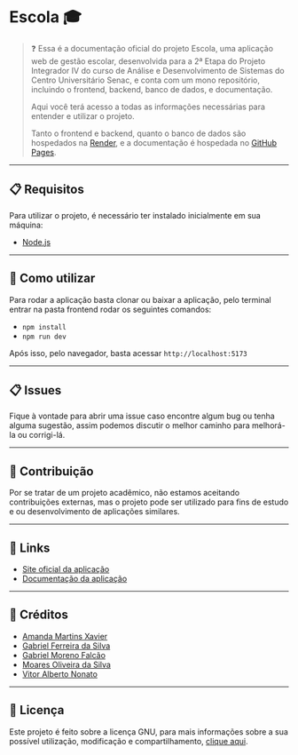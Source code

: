 # Escola 🎓

> ❓ Essa é a documentação oficial do projeto Escola, uma aplicação web de gestão escolar, desenvolvida para a 2ª Etapa do Projeto Integrador IV do curso de Análise e Desenvolvimento de Sistemas do Centro Universitário Senac, e conta com um mono repositório, incluindo o frontend, backend, banco de dados, e documentação.
> 
> Aqui você terá acesso a todas as informações necessárias para entender e utilizar o projeto.
>
> Tanto o frontend e backend, quanto o banco de dados são hospedados na [Render](render.com/), e a documentação é hospedada no [GitHub Pages](https://pages.github.com/).

---

## 📋 Requisitos

Para utilizar o projeto, é necessário ter instalado inicialmente em sua máquina:

- [Node.js](https://nodejs.org/)

---

## 🔎 Como utilizar

Para rodar a aplicação basta clonar ou baixar a aplicação, pelo terminal entrar na pasta frontend rodar os seguintes comandos:
- `npm install`
- `npm run dev`

Após isso, pelo navegador, basta acessar `http://localhost:5173`

---

## 📋 Issues

Fique à vontade para abrir uma issue caso encontre algum bug ou tenha alguma sugestão, assim podemos discutir o melhor caminho para melhorá-la ou corrigi-lá.

---

## 👋 Contribuição

Por se tratar de um projeto acadêmico, não estamos aceitando contribuições externas, mas o projeto pode ser utilizado para fins de estudo e ou desenvolvimento de aplicações similares.

---

## 📎 Links

- [Site oficial da aplicação](https://escola.amandamartins.dev/)
- [Documentação da aplicação](https://amandamartinsdev.github.io/senac-escola/)

---

## 📝 Créditos

- [Amanda Martins Xavier](https://github.com/amandamartinsxavier)
- [Gabriel Ferreira da Silva](https://www.linkedin.com/in/gabriel-ferreira-da-silva-41b106207)
- [Gabriel Moreno Falcão](https://www.linkedin.com/in/gabriel-falcao-2302/)
- [Moares Oliveira da Silva](https://www.linkedin.com/in/moaresoliveira/)
- [Vitor Alberto Nonato](https://www.linkedin.com/in/vitor-nonato-aab2a8161/)

---

## 📜 Licença

Este projeto é feito sobre a licença GNU, para mais informações sobre a sua possível utilização, modificação e compartilhamento, [clique aqui](https://github.com/amandamartinsdev/senac-escola/blob/main/LICENSE).
